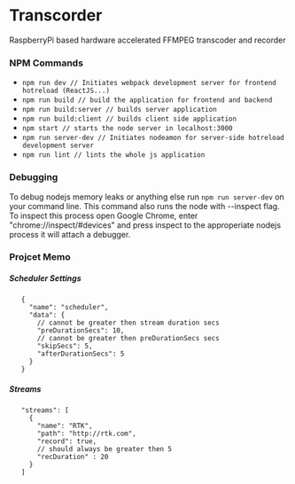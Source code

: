 # Transcorder
RaspberryPi based hardware accelerated FFMPEG transcoder and recorder

[ExpressJS, ReactJS Boilerplate]: <https://github.com/tahnik/react-expressjs>

### NPM Commands
 - ```npm run dev // Initiates webpack development server for frontend hotreload (ReactJS...)```
 - ```npm run build // build the application for frontend and backend```
 - ```npm run build:server // builds server application```
 - ```npm run build:client // builds client side application```
 - ```npm start // starts the node server in localhost:3000```
 - ```npm run server-dev // Initiates nodeamon for server-side hotreload development server```
 - ```npm run lint // lints the whole js application```

### Debugging
To debug nodejs memory leaks or anything else run ```npm run server-dev``` on your command line. This command also runs the node with --inspect flag. To inspect this process open Google Chrome, enter "chrome://inspect/#devices" and press inspect to the approperiate nodejs process it will attach a debugger.

 ### Projcet Memo
 ##### Scheduler Settings
 ````
    {
      "name": "scheduler",
      "data": {
        // cannot be greater then stream duration secs
        "preDurationSecs": 10,
        // cannot be greater then preDurationSecs secs
        "skipSecs": 5,
        "afterDurationSecs": 5
      }
    }
````

##### Streams
 ````
    "streams": [
      {
        "name": "RTK",
        "path": "http://rtk.com",
        "record": true,
        // should always be greater then 5
        "recDuration" : 20
      }
    ]
````